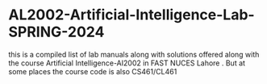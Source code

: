 # AL2002-Artificial-Intelligence-Lab-SPRING-2024
this is a compiled list of lab manuals along with solutions offered along with the course Artificial Intelligence-AI2002 in FAST NUCES Lahore . But at some places the course code is also CS461/CL461 
